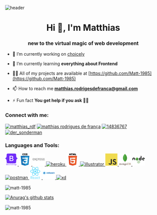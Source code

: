 ![header](https://capsule-render.vercel.app/api?type=slice&color=timeGradient&height=300&section=header&text=Hi%20there%20👋🏻&fontAlign=70&fontAlignY=25&fontSize=90&animation=fadeIn)




<h1 align="center">Hi 👋, I'm Matthias</h1>
<h3 align="center">new to the virtual magic of web development</h3>


- 🔭 I’m currently working on [choicely](https://github.com/Matt-1985/choicely)

- 🌱 I’m currently learning **everything about Frontend**

- 👨‍💻 All of my projects are available at [https://github.com/Matt-1985](https://github.com/Matt-1985)

- 📫 How to reach me **matthias.rodrigesdefranca@gmail.com**

- ⚡ Fun fact **You get help if you ask 🤟🏻**

<h3 align="left">Connect with me:</h3>
<p align="left">
<a href="https://codepen.io/matthias_rdf" target="blank"><img align="center" src="https://cdn.jsdelivr.net/npm/simple-icons@3.0.1/icons/codepen.svg" alt="matthias_rdf" height="30" width="40" /></a>
<a href="https://linkedin.com/in/matthias rodrigues de frança" target="blank"><img align="center" src="https://cdn.jsdelivr.net/npm/simple-icons@3.0.1/icons/linkedin.svg" alt="matthias rodrigues de frança" height="30" width="40" /></a>
<a href="https://stackoverflow.com/users/14836767" target="blank"><img align="center" src="https://cdn.jsdelivr.net/npm/simple-icons@3.0.1/icons/stackoverflow.svg" alt="14836767" height="30" width="40" /></a>
<a href="https://instagram.com/der_sonderman" target="blank"><img align="center" src="https://cdn.jsdelivr.net/npm/simple-icons@3.0.1/icons/instagram.svg" alt="der_sonderman" height="30" width="40" /></a>
</p>

<h3 align="left">Languages and Tools:</h3>
<p align="left"> <a href="https://getbootstrap.com" target="_blank"> <img src="https://raw.githubusercontent.com/devicons/devicon/master/icons/bootstrap/bootstrap-plain-wordmark.svg" alt="bootstrap" width="40" height="40"/> </a> <a href="https://www.w3schools.com/css/" target="_blank"> <img src="https://raw.githubusercontent.com/devicons/devicon/master/icons/css3/css3-original-wordmark.svg" alt="css3" width="40" height="40"/> </a> <a href="https://expressjs.com" target="_blank"> <img src="https://raw.githubusercontent.com/devicons/devicon/master/icons/express/express-original-wordmark.svg" alt="express" width="40" height="40"/> </a> <a href="https://heroku.com" target="_blank"> <img src="https://www.vectorlogo.zone/logos/heroku/heroku-icon.svg" alt="heroku" width="40" height="40"/> </a> <a href="https://www.w3.org/html/" target="_blank"> <img src="https://raw.githubusercontent.com/devicons/devicon/master/icons/html5/html5-original-wordmark.svg" alt="html5" width="40" height="40"/> </a> <a href="https://www.adobe.com/in/products/illustrator.html" target="_blank"> <img src="https://www.vectorlogo.zone/logos/adobe_illustrator/adobe_illustrator-icon.svg" alt="illustrator" width="40" height="40"/> </a> <a href="https://developer.mozilla.org/en-US/docs/Web/JavaScript" target="_blank"> <img src="https://raw.githubusercontent.com/devicons/devicon/master/icons/javascript/javascript-original.svg" alt="javascript" width="40" height="40"/> </a> <a href="https://www.mongodb.com/" target="_blank"> <img src="https://raw.githubusercontent.com/devicons/devicon/master/icons/mongodb/mongodb-original-wordmark.svg" alt="mongodb" width="40" height="40"/> </a> <a href="https://nodejs.org" target="_blank"> <img src="https://raw.githubusercontent.com/devicons/devicon/master/icons/nodejs/nodejs-original-wordmark.svg" alt="nodejs" width="40" height="40"/> </a> <a href="https://postman.com" target="_blank"> <img src="https://www.vectorlogo.zone/logos/getpostman/getpostman-icon.svg" alt="postman" width="40" height="40"/> </a> <a href="https://reactjs.org/" target="_blank"> <img src="https://raw.githubusercontent.com/devicons/devicon/master/icons/react/react-original-wordmark.svg" alt="react" width="40" height="40"/> </a> <a href="https://webpack.js.org" target="_blank"> <img src="https://raw.githubusercontent.com/devicons/devicon/d00d0969292a6569d45b06d3f350f463a0107b0d/icons/webpack/webpack-original-wordmark.svg" alt="webpack" width="40" height="40"/> </a> <a href="https://www.adobe.com/products/xd.html" target="_blank"> <img src="https://cdn.worldvectorlogo.com/logos/adobe-xd.svg" alt="xd" width="40" height="40"/> </a> </p>

<p><img align="center" src="https://github-readme-stats.vercel.app/api/top-langs?username=matt-1985&show_icons=true&locale=en&layout=compact" alt="matt-1985" /></p>

[![Anurag's github stats](https://github-readme-stats.vercel.app/api?username=Matt-1985)](https://github.com/Matt-1985/github-readme-stats)

<p><img align="center" src="https://github-readme-streak-stats.herokuapp.com/?user=matt-1985&" alt="matt-1985" /></p>
